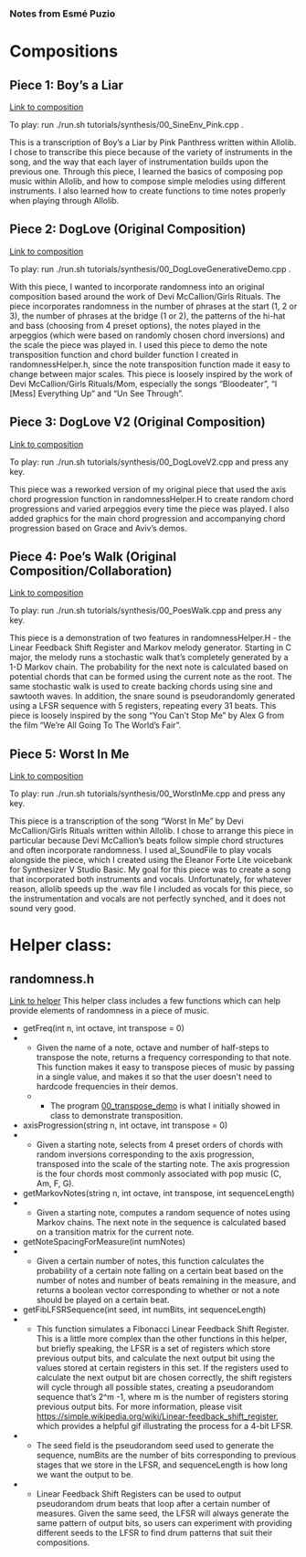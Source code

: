 ### Notes from Esmé Puzio

# Compositions
## Piece 1: Boy’s a Liar
[Link to composition](https://github.com/allolib-s23/demo1-epuzio/blob/master/tutorials/synthesis/00_SineEnv_Pink.cpp)

To play: run ./run.sh tutorials/synthesis/00_SineEnv_Pink.cpp .

This is a transcription of Boy’s a Liar by Pink Panthress written within Allolib. I chose to transcribe this piece because of the variety of instruments in the song, and the way that each layer of instrumentation builds upon the previous one. Through this piece, I learned the basics of composing pop music within Allolib, and how to compose simple melodies using different instruments. I also learned how to create functions to time notes properly when playing through Allolib.

## Piece 2: DogLove (Original Composition)
[Link to composition](https://github.com/allolib-s23/demo1-epuzio/blob/master/tutorials/synthesis/00_DogLoveGenerativeDemo.cpp)

To play: run ./run.sh tutorials/synthesis/00_DogLoveGenerativeDemo.cpp .

With this piece, I wanted to incorporate randomness into an original composition based around the work of Devi McCallion/Girls Rituals. The piece incorporates randomness in the number of phrases at the start (1, 2 or 3), the number of phrases at the bridge (1 or 2), the patterns of the hi-hat and bass (choosing from 4 preset options), the notes played in the arpeggios (which were based on randomly chosen chord inversions) and the scale the piece was played in. I used this piece to demo the note transposition function and chord builder function I created in randomnessHelper.h, since the note transposition function made it easy to change between major scales. This piece is loosely inspired by the work of Devi McCallion/Girls Rituals/Mom, especially the songs “Bloodeater”, “I [Mess] Everything Up” and “Un See Through”.

## Piece 3: DogLove V2 (Original Composition)
[Link to composition](https://github.com/allolib-s23/demo1-epuzio/blob/master/tutorials/synthesis/00_DogLoveV2.cpp)

To play: run ./run.sh tutorials/synthesis/00_DogLoveV2.cpp and press any key.

This piece was a reworked version of my original piece that used the axis chord progression function in randomnessHelper.H to create random chord progressions and varied arpeggios every time the piece was played. I also added graphics for the main chord progression and accompanying chord progression based on Grace and Aviv’s demos.

## Piece 4: Poe’s Walk (Original Composition/Collaboration)
[Link to composition](https://github.com/allolib-s23/demo1-epuzio/blob/master/tutorials/synthesis/00_PoesWalk.cpp)

To play: run ./run.sh tutorials/synthesis/00_PoesWalk.cpp and press any key.

This piece is a demonstration of two features in randomnessHelper.H - the Linear Feedback Shift Register and Markov melody generator. Starting in C major, the melody runs a stochastic walk that’s completely generated by a 1-D Markov chain. The probability for the next note is calculated based on potential chords that can be formed using the current note as the root. The same stochastic walk is used to create backing chords using sine and sawtooth waves. In addition, the snare sound is pseudorandomly generated using a LFSR sequence with 5 registers, repeating every 31 beats.
This piece is loosely inspired by the song “You Can’t Stop Me” by Alex G from the film “We’re All Going To The World’s Fair”.

## Piece 5: Worst In Me 
[Link to composition](https://github.com/allolib-s23/demo1-epuzio/blob/master/tutorials/synthesis/00_WorstInMe.cpp)

To play: run ./run.sh tutorials/synthesis/00_WorstInMe.cpp and press any key.

This piece is a transcription of the song “Worst In Me” by Devi McCallion/Girls Rituals written within Allolib. I chose to arrange this piece in particular because Devi McCallion’s beats follow simple chord structures and often incorporate randomness. I used al_SoundFile to play vocals alongside the piece, which I created using the Eleanor Forte Lite voicebank for Synthesizer V Studio Basic. My goal for this piece was to create a song that incorporated both instruments and vocals. Unfortunately, for whatever reason, allolib speeds up the .wav file I included as vocals for this piece, so the instrumentation and vocals are not perfectly synched, and it does not sound very good.

# Helper class:
## randomness.h
[Link to helper](https://github.com/allolib-s23/demo1-epuzio/blob/master/tutorials/synthesis/randomness.h)
This helper class includes a few functions which can help provide elements of randomness in a piece of music.
  * getFreq(int n, int octave, int transpose = 0)
  * * Given the name of a note, octave and number of half-steps to transpose the note, returns a frequency corresponding to that note. This function makes it easy to transpose pieces of music by passing in a single value, and makes it so that the user doesn't need to hardcode frequencies in their demos.
    * * The program [00_transpose_demo](https://github.com/allolib-s23/demo1-epuzio/blob/master/tutorials/synthesis/00_transpose_demo.cpp) is what I initially showed in class to demonstrate transposition.
  * axisProgression(string n, int octave, int transpose = 0)
   * * Given a starting note, selects from 4 preset orders of chords with random inversions corresponding to the axis progression, transposed into the scale of the starting note. The axis progression is the four chords most commonly associated with pop music (C, Am, F, G).
  * getMarkovNotes(string n, int octave, int transpose, int sequenceLength)
   * * Given a starting note, computes a random sequence of notes using Markov chains. The next note in the sequence is calculated based on a transition matrix for the current note.
  * getNoteSpacingForMeasure(int numNotes)
   * * Given a certain number of notes, this function calculates the probability of a certain note falling on a certain beat based on the number of notes and number of beats remaining in the measure, and returns a boolean vector corresponding to whether or not a note should be played on a certain beat.
  * getFibLFSRSequence(int seed, int numBits, int sequenceLength)
   * * This function simulates a Fibonacci Linear Feedback Shift Register. This is a little more  complex than the other functions in this helper, but briefly speaking, the LFSR is a set of registers which store previous output bits, and calculate the next output bit using the values stored at certain registers in this set. If the registers used to calculate the next output bit are chosen correctly, the shift registers will cycle through all possible states, creating a pseudorandom sequence that’s 2^m -1, where m is the number of registers storing previous output bits. For more information, please visit https://simple.wikipedia.org/wiki/Linear-feedback_shift_register, which provides a helpful gif illustrating the process for a 4-bit LFSR.
   * * The seed field is the pseudorandom seed used to generate the sequence, numBits are the number of bits corresponding to previous stages that we store in the LFSR, and sequenceLength is how long we want the output to be.
   * * Linear Feedback Shift Registers can be used to output pseudorandom drum beats that loop after a certain number of measures. Given the same seed, the LFSR will always generate the same pattern of output bits, so users can experiment with providing different seeds to the LFSR to find drum patterns that suit their compositions.
